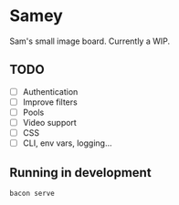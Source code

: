 # Samey

Sam's small image board. Currently a WIP.

## TODO

- [ ] Authentication
- [ ] Improve filters
- [ ] Pools
- [ ] Video support
- [ ] CSS
- [ ] CLI, env vars, logging...

## Running in development

```bash
bacon serve
```
